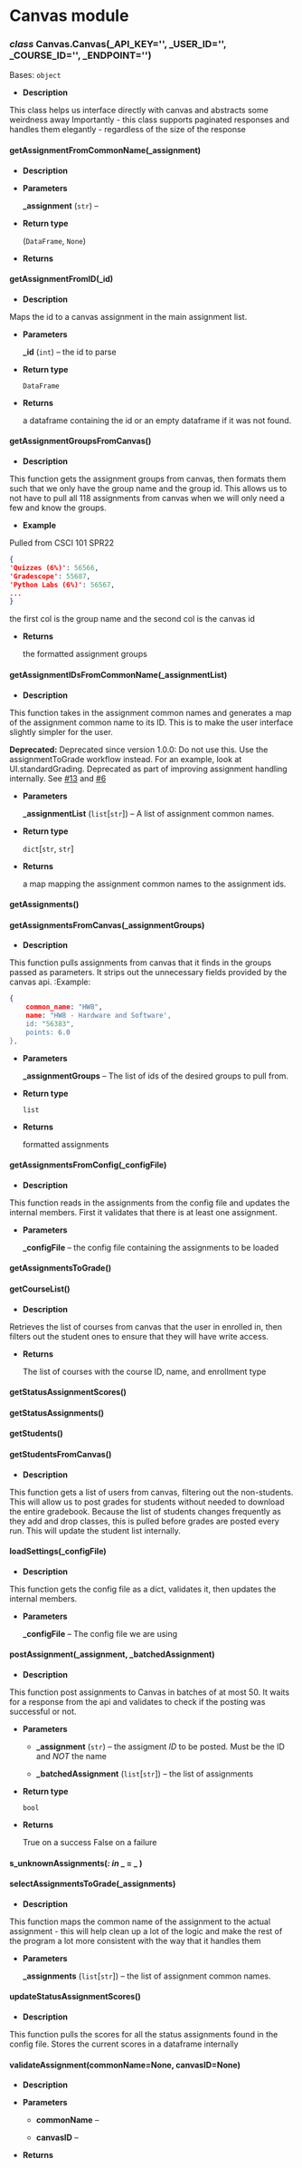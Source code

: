 # Canvas module


### _class_ Canvas.Canvas(_API_KEY='', _USER_ID='', _COURSE_ID='', _ENDPOINT='')
Bases: `object`


* **Description**


This class helps us interface directly with canvas and abstracts some weirdness away
Importantly - this class supports paginated responses and handles them elegantly -
regardless of the size of the response


#### getAssignmentFromCommonName(_assignment)

* **Description**



* **Parameters**

    **_assignment** (`str`) – 



* **Return type**

    (`DataFrame`, `None`)



* **Returns**

    


#### getAssignmentFromID(_id)

* **Description**


Maps the id to a canvas assignment in the main assignment list.


* **Parameters**

    **_id** (`int`) – the id to parse



* **Return type**

    `DataFrame`



* **Returns**

    a dataframe containing the id or an empty dataframe if it was not found.



#### getAssignmentGroupsFromCanvas()

* **Description**


This function gets the assignment groups from canvas, then formats them such that we only have the
group name and the group id.
This allows us to not have to pull all 118 assignments from canvas when we will only need a few and know the groups.


* **Example**


Pulled from CSCI 101 SPR22

```json
{
'Quizzes (6%)': 56566,
'Gradescope': 55687,
'Python Labs (6%)': 56567,
...
}
```

the first col is the group name and the second col is the canvas id


* **Returns**

    the formatted assignment groups



#### getAssignmentIDsFromCommonName(_assignmentList)

* **Description**


This function takes in the assignment common names and generates a map of the assignment common name to its ID.
This is to make the user interface slightly simpler for the user.

**Deprecated:** Deprecated since version 1.0.0: Do not use this. Use the assignmentToGrade workflow instead. For an example, look at UI.standardGrading.
Deprecated as part of improving assignment handling internally. See [#13](https://github.com/TriHardStudios/101GradingScript/issues/13) and [#6](https://github.com/TriHardStudios/101GradingScript/issues/6)


* **Parameters**

    **_assignmentList** (`list`[`str`]) – A list of assignment common names.



* **Return type**

    `dict`[`str`, `str`]



* **Returns**

    a map mapping the assignment common names to the assignment ids.



#### getAssignments()

#### getAssignmentsFromCanvas(_assignmentGroups)

* **Description**


This function pulls assignments from canvas that it finds in the groups passed as parameters. It strips out
the unnecessary fields provided by the canvas api.
:Example:

```json
{
    common_name: "HW8",
    name: "HW8 - Hardware and Software',
    id: "56383",
    points: 6.0
},
```


* **Parameters**

    **_assignmentGroups** – The list of ids of the desired groups to pull from.



* **Return type**

    `list`



* **Returns**

    formatted assignments



#### getAssignmentsFromConfig(_configFile)

* **Description**


This function reads in the assignments from the config file and updates the internal members.
First it validates that there is at least one assignment.


* **Parameters**

    **_configFile** – the config file containing the assignments to be loaded



#### getAssignmentsToGrade()

#### getCourseList()

* **Description**


Retrieves the list of courses from canvas that the user in enrolled in, then filters out the student ones
to ensure that they will have write access.


* **Returns**

    The list of courses with the course ID, name, and enrollment type



#### getStatusAssignmentScores()

#### getStatusAssignments()

#### getStudents()

#### getStudentsFromCanvas()

* **Description**


This function gets a list of users from canvas, filtering out the non-students. This will allow us to post
grades for students without needed to download the entire gradebook. Because the list of students changes
frequently as they add and drop classes, this is pulled before grades are posted every run. This will update
the student list internally.


#### loadSettings(_configFile)

* **Description**


This function gets the config file as a dict, validates it, then updates the internal members.


* **Parameters**

    **_configFile** – The config file we are using



#### postAssignment(_assignment, _batchedAssignment)

* **Description**


This function post assignments to Canvas in batches of at most 50. It waits for a response from the
api and validates to check if the posting was successful or not.


* **Parameters**

    
    * **_assignment** (`str`) – the assigment *ID* to be posted. Must be the ID and *NOT* the name


    * **_batchedAssignment** (`list`[`str`]) – the list of assignments



* **Return type**

    `bool`



* **Returns**

    True on a success False on a failure



#### s_unknownAssignments(_: in_ _ = _ )

#### selectAssignmentsToGrade(_assignments)

* **Description**


This function maps the common name of the assignment to the actual assignment - this will help clean up a lot of
the logic and make the rest of the program a lot more consistent with the way that it handles them


* **Parameters**

    **_assignments** (`list`[`str`]) – the list of assignment common names.



#### updateStatusAssignmentScores()

* **Description**


This function pulls the scores for all the status assignments found in the config file. Stores the current
scores in a dataframe internally


#### validateAssignment(commonName=None, canvasID=None)

* **Description**



* **Parameters**

    
    * **commonName** – 


    * **canvasID** – 



* **Returns**
